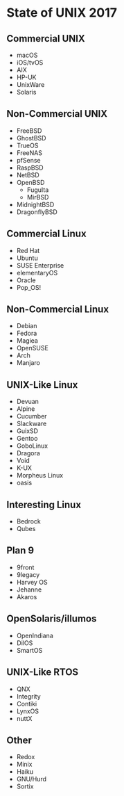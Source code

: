 # State of UNIX 2017

## Commercial UNIX

* macOS
* iOS/tvOS
* AIX
* HP-UK
* UnixWare
* Solaris

## Non-Commercial UNIX

* FreeBSD
* GhostBSD
* TrueOS
* FreeNAS
* pfSense
* RaspBSD
* NetBSD
* OpenBSD
	* FuguIta
	* MirBSD
* MidnightBSD
* DragonflyBSD

## Commercial Linux

* Red Hat
* Ubuntu
* SUSE Enterprise
* elementaryOS
* Oracle
* Pop_OS!

## Non-Commercial Linux

* Debian
* Fedora
* Magiea
* OpenSUSE
* Arch
* Manjaro 

## UNIX-Like Linux

* Devuan
* Alpine
* Cucumber
* Slackware
* GuixSD
* Gentoo
* GoboLinux
* Dragora
* Void
* K-UX
* Morpheus Linux
* oasis

## Interesting Linux

* Bedrock
* Qubes

## Plan 9

* 9front
* 9legacy
* Harvey OS
* Jehanne
* Akaros

## OpenSolaris/illumos

* OpenIndiana
* DilOS
* SmartOS

## UNIX-Like RTOS

* QNX
* Integrity
* Contiki
* LynxOS
* nuttX

## Other

* Redox
* Minix
* Haiku
* GNU/Hurd
* Sortix

